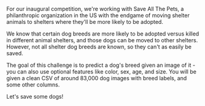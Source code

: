 For our inaugural competition, we're working with Save All The Pets, a philanthropic organization in the US with the endgame of moving shelter animals to shelters where they'll be more likely to be adopted.

We know that certain dog breeds are more likely to be adopted versus killed in different animal shelters, and those dogs can be moved to other shelters. However, not all shelter dog breeds are known, so they can't as easily be saved.

The goal of this challenge is to predict a dog's breed given an image of it - you can also use optional features like color, sex, age, and size. You will be given a clean CSV of around 83,000 dog images with breed labels, and some other columns.

Let's save some dogs!
